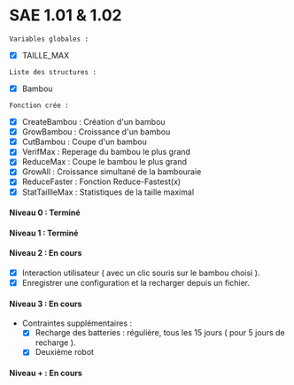 # SAE 1.01 & 1.02

`Variables globales :`
- [x] TAILLE_MAX

`Liste des structures :`
- [x] Bambou

`Fonction crée :`
- [x] CreateBambou : Création d'un bambou
- [x] GrowBambou : Croissance d'un bambou
- [x] CutBambou : Coupe d'un bambou
- [x] VerifMax : Reperage du bambou le plus grand
- [x] ReduceMax : Coupe le bambou le plus grand
- [x] GrowAll : Croissance simultané de la bambouraie
- [x] ReduceFaster : Fonction Reduce-Fastest(x)
- [x] StatTaillleMax : Statistiques de la taille maximal 

#### Niveau 0 : Terminé
#### Niveau 1 : Terminé
#### Niveau 2 : En cours
  - [x] Interaction utilisateur ( avec un clic souris sur le bambou choisi ).
  - [x] Enregistrer une configuration et la recharger depuis un fichier.

#### Niveau 3 : En cours
  - Contraintes supplémentaires :
    - [x] Recharge des batteries : régulière, tous les 15 jours ( pour 5 jours de recharge ).
    - [x] Deuxième robot
#### Niveau + : En cours
